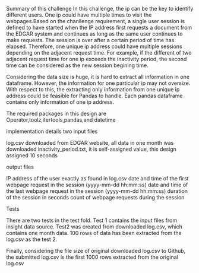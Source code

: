 Summary of this challenge
In this challenge, the ip can be the key to identify different users. One ip could have multiple times to visit the webpages.Based on the chanllenge requirement, a single user session is defined to have started when the IP address first requests a document from the EDGAR system and continues as long as the same user continues to make requests. The session is over after a certain period of time has elapsed. Therefore, one unique ip address could have multiple sessions depending on the adjacent request time. For example, if the different of two adjacent request time for one ip exceeds the inactivity period, the second time can be considered as the new session begining time.

Considering the data size is huge, it is hard to extract all information in one dataframe. However, the information for one particular ip may not oversize. With respect to this, the extracting only information from one unique ip address could be feasible for Pandas to handle. Each pandas dataframe contains only information of one ip address.

The required packages in this design are Operator,toolz,itertools,pandas,and datetime



implementation details
two input files

log.csv downloaded from EDGAR website, all data in one month was downloaded
inactivity_period.txt, it is self-assigned value, this design assigned 10 seconds

output files

IP address of the user exactly as found in log.csv
date and time of the first webpage request in the session (yyyy-mm-dd hh:mm:ss)
date and time of the last webpage request in the session (yyyy-mm-dd hh:mm:ss)
duration of the session in seconds
count of webpage requests during the session

Tests

There are two tests in the test fold. Test 1 contains the input files from insight
data source. Test2 was created from downloaded log.csv, which contains one month
data. 100 rows of data has been extracted from the log.csv as the test 2.

Finally, considering the file size of original downloaded log.csv to Github, the submitted log.csv is the first 1000 rows extracted from the original log.csv
